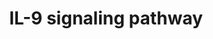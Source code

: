 ---
annotations:
- id: PW:0000512
  parent: signaling pathway
  type: Pathway Ontology
  value: Interleukin mediated signaling pathway
- id: PW:0000909
  parent: signaling pathway
  type: Pathway Ontology
  value: interleukin-9 signaling pathway
authors:
- MaintBot
- Mkutmon
- Egonw
- Eweitz
citedin: ''
communities: []
description: 'IL-9 is a multifunctional cytokine, belong to a family of cytokines.
  IL-9 was initially reported as a T cell growth factor in mice. It is now known to
  target multiple cell types. It plays an important role in the expansion and recruitment
  of mast cells in response to intestinal nematode infection or during autoimmune
  encephalomyelitis. It is also known to act on various cell types known to be involved
  in asthma including T cells, B cells, mast cells, eosinophils, neutrophils, and
  epithelial cells. IL 9 can promote the expression of TGF-beta in lipopolysaccharide
  induced monocytes and macrophages. IL-9 is also known to play important roles in
  conditions including airway inflammation, EAE and parasitic infections. Mitogen-activated
  protein kinase pathway is activated transiently by IL-9, which in turn leads to
  the growth stimulation of hematopoietic cell lines. IL-9 signals through the heterodimeric
  receptor composed of a specific chain (IL-9R) and a gamma chain (IL2RG), which is
  shared between IL-2, IL-4, IL-7, IL15 and IL-21. The IL-9R and IL-2RG associates
  with JAK1 and JAK3 respectively. Receptor engagement results in JAK1- JAK3 cross
  phosphorylation and activation of the JAK proteins which leads to the activation
  of Signal transducer and activator of transcription (STAT-1, STAT-3 and STAT-5)
  and Insulin receptor substrate 1 and 2 (IRS1 and IRS2)/PI3K cascades. IL-9 stimulation
  also results in the activation of MEK/ERK signaling cascade.  Please access this
  pathway at [NetSlim](http://www.netpath.org/netslim/IL_9_pathway.html) database.  If
  you use this pathway, please cite the following paper: Kandasamy, K., Mohan, S.
  S., Raju, R., Keerthikumar, S., Kumar, G. S. S., Venugopal, A. K., Telikicherla,
  D., Navarro, J. D., Mathivanan, S., Pecquet, C., Gollapudi, S. K., Tattikota, S.
  G., Mohan, S., Padhukasahasram, H., Subbannayya, Y., Goel, R., Jacob, H. K. C.,
  Zhong, J., Sekhar, R., Nanjappa, V., Balakrishnan, L., Subbaiah, R., Ramachandra,
  Y. L., Rahiman, B. A., Prasad, T. S. K., Lin, J., Houtman, J. C. D., Desiderio,
  S., Renauld, J., Constantinescu, S. N., Ohara, O., Hirano, T., Kubo, M., Singh,
  S., Khatri, P., Draghici, S., Bader, G. D., Sander, C., Leonard, W. J. and Pandey,
  A. (2010). NetPath: A public resource of curated signal transduction pathways. <i>Genome
  Biology</i>. 11:R3.'
last-edited: 2025-02-27
ndex: null
organisms:
- Bos taurus
redirect_from:
- /index.php/Pathway:WP974
- /instance/WP974
- /instance/WP974_r136886
revision: r136886
schema-jsonld:
- '@context': https://schema.org/
  '@id': https://wikipathways.github.io/pathways/WP974.html
  '@type': Dataset
  creator:
    '@type': Organization
    name: WikiPathways
  description: 'IL-9 is a multifunctional cytokine, belong to a family of cytokines.
    IL-9 was initially reported as a T cell growth factor in mice. It is now known
    to target multiple cell types. It plays an important role in the expansion and
    recruitment of mast cells in response to intestinal nematode infection or during
    autoimmune encephalomyelitis. It is also known to act on various cell types known
    to be involved in asthma including T cells, B cells, mast cells, eosinophils,
    neutrophils, and epithelial cells. IL 9 can promote the expression of TGF-beta
    in lipopolysaccharide induced monocytes and macrophages. IL-9 is also known to
    play important roles in conditions including airway inflammation, EAE and parasitic
    infections. Mitogen-activated protein kinase pathway is activated transiently
    by IL-9, which in turn leads to the growth stimulation of hematopoietic cell lines.
    IL-9 signals through the heterodimeric receptor composed of a specific chain (IL-9R)
    and a gamma chain (IL2RG), which is shared between IL-2, IL-4, IL-7, IL15 and
    IL-21. The IL-9R and IL-2RG associates with JAK1 and JAK3 respectively. Receptor
    engagement results in JAK1- JAK3 cross phosphorylation and activation of the JAK
    proteins which leads to the activation of Signal transducer and activator of transcription
    (STAT-1, STAT-3 and STAT-5) and Insulin receptor substrate 1 and 2 (IRS1 and IRS2)/PI3K
    cascades. IL-9 stimulation also results in the activation of MEK/ERK signaling
    cascade.  Please access this pathway at [NetSlim](http://www.netpath.org/netslim/IL_9_pathway.html)
    database.  If you use this pathway, please cite the following paper: Kandasamy,
    K., Mohan, S. S., Raju, R., Keerthikumar, S., Kumar, G. S. S., Venugopal, A. K.,
    Telikicherla, D., Navarro, J. D., Mathivanan, S., Pecquet, C., Gollapudi, S. K.,
    Tattikota, S. G., Mohan, S., Padhukasahasram, H., Subbannayya, Y., Goel, R., Jacob,
    H. K. C., Zhong, J., Sekhar, R., Nanjappa, V., Balakrishnan, L., Subbaiah, R.,
    Ramachandra, Y. L., Rahiman, B. A., Prasad, T. S. K., Lin, J., Houtman, J. C.
    D., Desiderio, S., Renauld, J., Constantinescu, S. N., Ohara, O., Hirano, T.,
    Kubo, M., Singh, S., Khatri, P., Draghici, S., Bader, G. D., Sander, C., Leonard,
    W. J. and Pandey, A. (2010). NetPath: A public resource of curated signal transduction
    pathways. <i>Genome Biology</i>. 11:R3.'
  keywords:
  - CDK9
  - GRB2
  - IL2RG
  - IL9
  - IL9R
  - JAK1
  - JAK3
  - MAP2K1
  - MAP2K2
  - MAPK1
  - MAPK3
  - PIK3R1
  - STAT1
  - STAT3
  - STAT5A
  - STAT5B
  license: CC0
  name: IL-9 signaling pathway
seo: CreativeWork
title: IL-9 signaling pathway
wpid: WP974
---